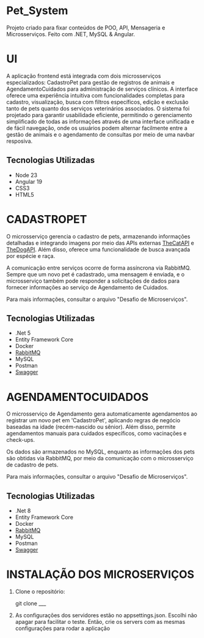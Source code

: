 # Pet_System
Projeto criado para fixar conteúdos de POO, API, Mensageria e Microsserviços.
Feito com .NET, MySQL & Angular.


# UI

A aplicação frontend está integrada com dois microsserviços especializados: CadastroPet para gestão de registros de animais e AgendamentoCuidados para administração de serviços clínicos. A interface oferece uma experiência intuitiva com funcionalidades completas para cadastro, visualização, busca com filtros específicos, edição e exclusão tanto de pets quanto dos serviços veterinários associados. O sistema foi projetado para garantir usabilidade eficiente, permitindo o gerenciamento simplificado de todas as informações através de uma interface unificada e de fácil navegação, onde os usuários podem alternar facilmente entre a gestão de animais e o agendamento de consultas por meio de uma navbar resposiva.

## Tecnologias Utilizadas
- Node 23
- Angular 19
- CSS3
- HTML5

# CADASTROPET

O microsserviço gerencia o cadastro de pets, armazenando informações detalhadas e integrando imagens por meio das APIs externas [TheCatAPI](https://thecatapi.com/) e [TheDogAPI](https://thedogapi.com/). Além disso, oferece uma funcionalidade de busca avançada por espécie e raça.

A comunicação entre serviços ocorre de forma assíncrona via RabbitMQ. Sempre que um novo pet é cadastrado, uma mensagem é enviada, e o microsserviço também pode responder a solicitações de dados para fornecer informações ao serviço de Agendamento de Cuidados.

Para mais informações, consultar o arquivo "Desafio de Microserviços".

## Tecnologias Utilizadas
- .Net 5
- Entity Framework Core
- Docker
- [RabbitMQ](http://localhost:15672/#/queues)
- MySQL
- Postman
- [Swagger](https://localhost:5001/index.html)

# AGENDAMENTOCUIDADOS

O microsserviço de Agendamento gera automaticamente agendamentos ao registrar um novo pet em 'CadastroPet', aplicando regras de negócio baseadas na idade (recém-nascido ou sênior). Além disso, permite agendamentos manuais para cuidados específicos, como vacinações e check-ups.

Os dados são armazenados no MySQL, enquanto as informações dos pets são obtidas via RabbitMQ, por meio da comunicação com o microsserviço de cadastro de pets.

Para mais informações, consultar o arquivo "Desafio de Microserviços".

## Tecnologias Utilizadas
- .Net 8
- Entity Framework Core
- Docker
- [RabbitMQ](http://localhost:15672/#/queues)
- MySQL
- Postman
- [Swagger](http://localhost:5129/index.html)

# INSTALAÇÃO DOS MICROSERVIÇOS
1. Clone o repositório:

   git clone ___

2. As configurações dos servidores estão no appsettings.json. Escolhi não apagar para facilitar o teste. Então, crie os servers com as mesmas configurações para rodar a aplicação

